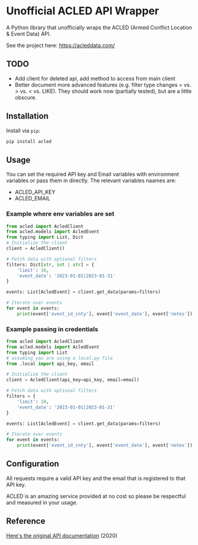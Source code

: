 # Unofficial ACLED API Wrapper

A Python library that unofficially wraps the ACLED (Armed Conflict Location & Event Data) API.

See the project here: https://acleddata.com/

## TODO

- Add client for deleted api, add method to access from main client
- Better document more advanced features (e.g. filter type changes = vs. > vs. < vs. LIKE). They should work now (partially tested), but are a little obscure.

## Installation

Install via `pip`:

```bash
pip install acled
```

## Usage

You can set the required API key and Email variables with environment variables or pass them in directly. The relevant variables naames are:

- ACLED_API_KEY
- ACLED_EMAIL

### Example where env variables are set

```python
from acled import AcledClient
from acled.models import AcledEvent
from typing import List, Dict
# Initialize the client
client = AcledClient()

# Fetch data with optional filters
filters: Dict[str, int | str] = {
    'limit': 10,
    'event_date': '2023-01-01|2023-01-31'
}

events: List[AcledEvent] = client.get_data(params=filters)

# Iterate over events
for event in events:
    print(event['event_id_cnty'], event['event_date'], event['notes'])

```

### Example passing in credentials

```python
from acled import AcledClient
from acled.models import AcledEvent
from typing import List
# assuming you are using a local.py file
from .local import api_key, email

# Initialize the client
client = AcledClient(api_key=api_key, email=email)

# Fetch data with optional filters
filters = {
    'limit': 10,
    'event_date': '2023-01-01|2023-01-31'
}

events: List[AcledEvent] = client.get_data(params=filters)

# Iterate over events
for event in events:
    print(event['event_id_cnty'], event['event_date'], event['notes'])
```

## Configuration

All requests require a valid API key and the email that is registered to that API key.

ACLED is an amazing service provided at no cost so please be respectful and measured in your usage.

## Reference

[Here's the original API documentation](https://acleddata.com/acleddatanew/wp-content/uploads/2020/10/ACLED_API-User-Guide_2020.pdf) (2020)